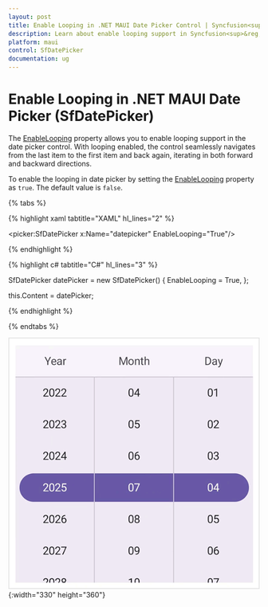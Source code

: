 ```yaml
---
layout: post
title: Enable Looping in .NET MAUI Date Picker Control | Syncfusion<sup>&reg;</sup>
description: Learn about enable looping support in Syncfusion<sup>&reg;</sup> .NET MAUI Date Picker (SfDatePicker) control.
platform: maui
control: SfDatePicker
documentation: ug
---
```


# Enable Looping in .NET MAUI Date Picker (SfDatePicker)

The [EnableLooping](https://help.syncfusion.com/cr/maui/Syncfusion.Maui.Picker.EnableLooping.html) property allows you to enable looping support in the date picker control. With looping enabled, the control seamlessly navigates from the last item to the first item and back again, iterating in both forward and backward directions.

To enable the looping in date picker by setting the [EnableLooping](https://help.syncfusion.com/cr/maui/Syncfusion.Maui.Picker.EnableLooping.html) property as `true`. The default value is `false`.

{% tabs %}

{% highlight xaml tabtitle="XAML" hl_lines="2" %}

<picker:SfDatePicker x:Name="datepicker"
                     EnableLooping="True"/>

{% endhighlight %}

{% highlight c# tabtitle="C#" hl_lines="3" %}  

SfDatePicker datePicker = new SfDatePicker()
{
    EnableLooping = True,
};

this.Content = datePicker;

{% endhighlight %}

{% endtabs %}

![Enable Looping in .NET MAUI Date picker.](images/enable-looping/date-picker-enable-looping.gif){:width="330" height="360"}
